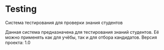 # Testing
Система тестирования для проверки знания студентов

Данная система предназначена для тестирования знаний студентов. Её можно применять как для учёбы, так и для отбора кандидатов. 
Версия проекта: 1.0
